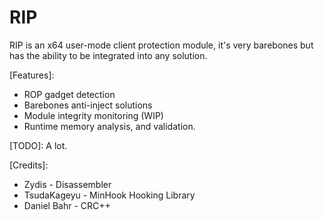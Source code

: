 # RIP
RIP is an x64 user-mode client protection module, it's very barebones but has the ability to be integrated into any solution.

[Features]:
  - ROP gadget detection
  - Barebones anti-inject solutions
  - Module integrity monitoring (WIP)
  - Runtime memory analysis, and validation.

[TODO]:
  A lot.


[Credits]:
  - Zydis - Disassembler
  - TsudaKageyu - MinHook Hooking Library
  - Daniel Bahr - CRC++
